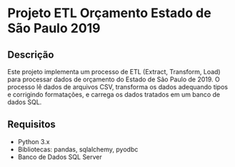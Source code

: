 # Projeto ETL Orçamento Estado de São Paulo 2019

## Descrição
Este projeto implementa um processo de ETL (Extract, Transform, Load) para processar dados de orçamento do Estado de São Paulo de 2019. O processo lê dados de arquivos CSV, transforma os dados adequando tipos e corrigindo formatações, e carrega os dados tratados em um banco de dados SQL.

## Requisitos
- Python 3.x
- Bibliotecas: pandas, sqlalchemy, pyodbc
- Banco de Dados SQL Server
